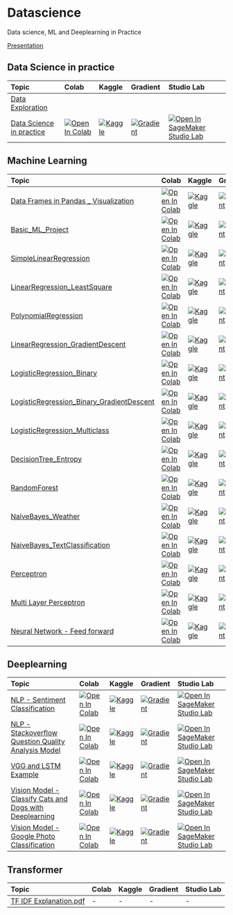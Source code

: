 # Datascience
 Data science, ML and Deeplearning in Practice

[Presentation](https://docs.google.com/presentation/d/1mjuOTHoaBOQzAsrSBiz2GhW3pcPc6TKbDm0ZO0GQdlQ/edit?usp=sharing)

## Data Science in practice
|Topic| Colab| Kaggle| Gradient| Studio Lab|
|:------|:------|:-------|:---------|:-----------|
|[Data Exploration](https://htmlpreview.github.io/?https://github.com/narendranss/datascience/blob/main/Data%20science%20in%20practice/Data%20Exploration%20in%20DB.html)|||||
|[Data Science in practice](https://github.com/narendranss/datascience/blob/main/Data%20science%20in%20practice/Data%20Science%20in%20practice.ipynb)| [![Open In Colab](https://colab.research.google.com/assets/colab-badge.svg)](https://colab.research.google.com/github/narendranss/datascience/blob/main/Data%20science%20in%20practice/Data%20Science%20in%20practice.ipynb)|[![Kaggle](https://kaggle.com/static/images/open-in-kaggle.svg)](https://kaggle.com/kernels/welcome?src=https://github.com/narendranss/datascience/blob/main/Data%20science%20in%20practice/Data%20Science%20in%20practice.ipynb)|[![Gradient](https://assets.paperspace.io/img/gradient-badge.svg)](https://console.paperspace.com/github/narendranss/datascience/blob/main/Data%20science%20in%20practice/Data%20Science%20in%20practice.ipynb)|[![Open In SageMaker Studio Lab](https://studiolab.sagemaker.aws/studiolab.svg)](https://studiolab.sagemaker.aws/import/github/narendranss/datascience/blob/main/Data%20science%20in%20practice/Data%20Science%20in%20practice.ipynb)

## Machine Learning
|Topic| Colab| Kaggle| Gradient| Studio Lab|
|:------|:------|:-------|:---------|:-----------|
|[Data Frames in Pandas _ Visualization](https://github.com/narendranss/datascience/blob/main/Machine%20Learning/1.%20Pandas%20Basic%20ML%20Project/1.%20Dataframe%20and%20Visualization/Data%20Frames%20in%20Pandas%20_%20Visualization.ipynb)| [![Open In Colab](https://colab.research.google.com/assets/colab-badge.svg)](https://colab.research.google.com/github/narendranss/datascience/blob/main/Machine%20Learning/1.%20Pandas%20Basic%20ML%20Project/1.%20Dataframe%20and%20Visualization/Data%20Frames%20in%20Pandas%20_%20Visualization.ipynb)|[![Kaggle](https://kaggle.com/static/images/open-in-kaggle.svg)](https://kaggle.com/kernels/welcome?src=https://github.com/narendranss/datascience/blob/main/Machine%20Learning/1.%20Pandas%20Basic%20ML%20Project/1.%20Dataframe%20and%20Visualization/Data%20Frames%20in%20Pandas%20_%20Visualization.ipynb)|[![Gradient](https://assets.paperspace.io/img/gradient-badge.svg)](https://console.paperspace.com/github/narendranss/datascience/blob/main/Machine%20Learning/1.%20Pandas%20Basic%20ML%20Project/1.%20Dataframe%20and%20Visualization/Data%20Frames%20in%20Pandas%20_%20Visualization.ipynb)|[![Open In SageMaker Studio Lab](https://studiolab.sagemaker.aws/studiolab.svg)](https://studiolab.sagemaker.aws/import/github/narendranss/datascience/blob/main/Machine%20Learning/1.%20Pandas%20Basic%20ML%20Project/1.%20Dataframe%20and%20Visualization/Data%20Frames%20in%20Pandas%20_%20Visualization.ipynb)
|[Basic_ML_Project](https://github.com/narendranss/datascience/blob/main/Machine%20Learning/1.%20Pandas%20Basic%20ML%20Project/2.%20Basic%20ML/Basic_ML_Project.ipynb)| [![Open In Colab](https://colab.research.google.com/assets/colab-badge.svg)](https://colab.research.google.com/github/narendranss/datascience/blob/main/Machine%20Learning/1.%20Pandas%20Basic%20ML%20Project/2.%20Basic%20ML/Basic_ML_Project.ipynb)|[![Kaggle](https://kaggle.com/static/images/open-in-kaggle.svg)](https://kaggle.com/kernels/welcome?src=https://github.com/narendranss/datascience/blob/main/Machine%20Learning/1.%20Pandas%20Basic%20ML%20Project/2.%20Basic%20ML/Basic_ML_Project.ipynb)|[![Gradient](https://assets.paperspace.io/img/gradient-badge.svg)](https://console.paperspace.com/github/narendranss/datascience/blob/main/Machine%20Learning/1.%20Pandas%20Basic%20ML%20Project/2.%20Basic%20ML/Basic_ML_Project.ipynb)|[![Open In SageMaker Studio Lab](https://studiolab.sagemaker.aws/studiolab.svg)](https://studiolab.sagemaker.aws/import/github/narendranss/datascience/blob/main/Machine%20Learning/1.%20Pandas%20Basic%20ML%20Project/2.%20Basic%20ML/Basic_ML_Project.ipynb)
|[SimpleLinearRegression](https://github.com/narendranss/datascience/blob/main/Machine%20Learning/2.%20Linear%20Polynomial%20Regression/1.%20Simple%20Linear%20Regression/SimpleLinearRegression.ipynb)| [![Open In Colab](https://colab.research.google.com/assets/colab-badge.svg)](https://colab.research.google.com/github/narendranss/datascience/blob/main/Machine%20Learning/2.%20Linear%20Polynomial%20Regression/1.%20Simple%20Linear%20Regression/SimpleLinearRegression.ipynb)|[![Kaggle](https://kaggle.com/static/images/open-in-kaggle.svg)](https://kaggle.com/kernels/welcome?src=https://github.com/narendranss/datascience/blob/main/Machine%20Learning/2.%20Linear%20Polynomial%20Regression/1.%20Simple%20Linear%20Regression/SimpleLinearRegression.ipynb)|[![Gradient](https://assets.paperspace.io/img/gradient-badge.svg)](https://console.paperspace.com/github/narendranss/datascience/blob/main/Machine%20Learning/2.%20Linear%20Polynomial%20Regression/1.%20Simple%20Linear%20Regression/SimpleLinearRegression.ipynb)|[![Open In SageMaker Studio Lab](https://studiolab.sagemaker.aws/studiolab.svg)](https://studiolab.sagemaker.aws/import/github/narendranss/datascience/blob/main/Machine%20Learning/2.%20Linear%20Polynomial%20Regression/1.%20Simple%20Linear%20Regression/SimpleLinearRegression.ipynb)
|[LinearRegression_LeastSquare](https://github.com/narendranss/datascience/blob/main/Machine%20Learning/2.%20Linear%20Polynomial%20Regression/2.%20Linear%20Regression%20Using%20Least%20Squares/LinearRegression_LeastSquare.ipynb)| [![Open In Colab](https://colab.research.google.com/assets/colab-badge.svg)](https://colab.research.google.com/github/narendranss/datascience/blob/main/Machine%20Learning/2.%20Linear%20Polynomial%20Regression/2.%20Linear%20Regression%20Using%20Least%20Squares/LinearRegression_LeastSquare.ipynb)|[![Kaggle](https://kaggle.com/static/images/open-in-kaggle.svg)](https://kaggle.com/kernels/welcome?src=https://github.com/narendranss/datascience/blob/main/Machine%20Learning/2.%20Linear%20Polynomial%20Regression/2.%20Linear%20Regression%20Using%20Least%20Squares/LinearRegression_LeastSquare.ipynb)|[![Gradient](https://assets.paperspace.io/img/gradient-badge.svg)](https://console.paperspace.com/github/narendranss/datascience/blob/main/Machine%20Learning/2.%20Linear%20Polynomial%20Regression/2.%20Linear%20Regression%20Using%20Least%20Squares/LinearRegression_LeastSquare.ipynb)|[![Open In SageMaker Studio Lab](https://studiolab.sagemaker.aws/studiolab.svg)](https://studiolab.sagemaker.aws/import/github/narendranss/datascience/blob/main/Machine%20Learning/2.%20Linear%20Polynomial%20Regression/2.%20Linear%20Regression%20Using%20Least%20Squares/LinearRegression_LeastSquare.ipynb)
|[PolynomialRegression](https://github.com/narendranss/datascience/blob/main/Machine%20Learning/2.%20Linear%20Polynomial%20Regression/3.%20Polynomial%20Regression/PolynomialRegression.ipynb)| [![Open In Colab](https://colab.research.google.com/assets/colab-badge.svg)](https://colab.research.google.com/github/narendranss/datascience/blob/main/Machine%20Learning/2.%20Linear%20Polynomial%20Regression/3.%20Polynomial%20Regression/PolynomialRegression.ipynb)|[![Kaggle](https://kaggle.com/static/images/open-in-kaggle.svg)](https://kaggle.com/kernels/welcome?src=https://github.com/narendranss/datascience/blob/main/Machine%20Learning/2.%20Linear%20Polynomial%20Regression/3.%20Polynomial%20Regression/PolynomialRegression.ipynb)|[![Gradient](https://assets.paperspace.io/img/gradient-badge.svg)](https://console.paperspace.com/github/narendranss/datascience/blob/main/Machine%20Learning/2.%20Linear%20Polynomial%20Regression/3.%20Polynomial%20Regression/PolynomialRegression.ipynb)|[![Open In SageMaker Studio Lab](https://studiolab.sagemaker.aws/studiolab.svg)](https://studiolab.sagemaker.aws/import/github/narendranss/datascience/blob/main/Machine%20Learning/2.%20Linear%20Polynomial%20Regression/3.%20Polynomial%20Regression/PolynomialRegression.ipynb)
|[LinearRegression_GradientDescent](https://github.com/narendranss/datascience/blob/main/Machine%20Learning/2.%20Linear%20Polynomial%20Regression/4.%20Linear%20Regression%20Using%20Gradient%20Descent/LinearRegression_GradientDescent.ipynb)| [![Open In Colab](https://colab.research.google.com/assets/colab-badge.svg)](https://colab.research.google.com/github/narendranss/datascience/blob/main/Machine%20Learning/2.%20Linear%20Polynomial%20Regression/4.%20Linear%20Regression%20Using%20Gradient%20Descent/LinearRegression_GradientDescent.ipynb)|[![Kaggle](https://kaggle.com/static/images/open-in-kaggle.svg)](https://kaggle.com/kernels/welcome?src=https://github.com/narendranss/datascience/blob/main/Machine%20Learning/2.%20Linear%20Polynomial%20Regression/4.%20Linear%20Regression%20Using%20Gradient%20Descent/LinearRegression_GradientDescent.ipynb)|[![Gradient](https://assets.paperspace.io/img/gradient-badge.svg)](https://console.paperspace.com/github/narendranss/datascience/blob/main/Machine%20Learning/2.%20Linear%20Polynomial%20Regression/4.%20Linear%20Regression%20Using%20Gradient%20Descent/LinearRegression_GradientDescent.ipynb)|[![Open In SageMaker Studio Lab](https://studiolab.sagemaker.aws/studiolab.svg)](https://studiolab.sagemaker.aws/import/github/narendranss/datascience/blob/main/Machine%20Learning/2.%20Linear%20Polynomial%20Regression/4.%20Linear%20Regression%20Using%20Gradient%20Descent/LinearRegression_GradientDescent.ipynb)
|[LogisticRegression_Binary](https://github.com/narendranss/datascience/blob/main/Machine%20Learning/3.%20Logistic%20Regression/1.%20%20Binary%20Classifier/LogisticRegression_Binary.ipynb)| [![Open In Colab](https://colab.research.google.com/assets/colab-badge.svg)](https://colab.research.google.com/github/narendranss/datascience/blob/main/Machine%20Learning/3.%20Logistic%20Regression/1.%20%20Binary%20Classifier/LogisticRegression_Binary.ipynb)|[![Kaggle](https://kaggle.com/static/images/open-in-kaggle.svg)](https://kaggle.com/kernels/welcome?src=https://github.com/narendranss/datascience/blob/main/Machine%20Learning/3.%20Logistic%20Regression/1.%20%20Binary%20Classifier/LogisticRegression_Binary.ipynb)|[![Gradient](https://assets.paperspace.io/img/gradient-badge.svg)](https://console.paperspace.com/github/narendranss/datascience/blob/main/Machine%20Learning/3.%20Logistic%20Regression/1.%20%20Binary%20Classifier/LogisticRegression_Binary.ipynb)|[![Open In SageMaker Studio Lab](https://studiolab.sagemaker.aws/studiolab.svg)](https://studiolab.sagemaker.aws/import/github/narendranss/datascience/blob/main/Machine%20Learning/3.%20Logistic%20Regression/1.%20%20Binary%20Classifier/LogisticRegression_Binary.ipynb)
|[LogisticRegression_Binary_GradientDescent](https://github.com/narendranss/datascience/blob/main/Machine%20Learning/3.%20Logistic%20Regression/2.%20Gradient%20Descent/LogisticRegression_Binary_GradientDescent.ipynb)| [![Open In Colab](https://colab.research.google.com/assets/colab-badge.svg)](https://colab.research.google.com/github/narendranss/datascience/blob/main/Machine%20Learning/3.%20Logistic%20Regression/2.%20Gradient%20Descent/LogisticRegression_Binary_GradientDescent.ipynb)|[![Kaggle](https://kaggle.com/static/images/open-in-kaggle.svg)](https://kaggle.com/kernels/welcome?src=https://github.com/narendranss/datascience/blob/main/Machine%20Learning/3.%20Logistic%20Regression/2.%20Gradient%20Descent/LogisticRegression_Binary_GradientDescent.ipynb)|[![Gradient](https://assets.paperspace.io/img/gradient-badge.svg)](https://console.paperspace.com/github/narendranss/datascience/blob/main/Machine%20Learning/3.%20Logistic%20Regression/2.%20Gradient%20Descent/LogisticRegression_Binary_GradientDescent.ipynb)|[![Open In SageMaker Studio Lab](https://studiolab.sagemaker.aws/studiolab.svg)](https://studiolab.sagemaker.aws/import/github/narendranss/datascience/blob/main/Machine%20Learning/3.%20Logistic%20Regression/2.%20Gradient%20Descent/LogisticRegression_Binary_GradientDescent.ipynb)
|[LogisticRegression_Multiclass](https://github.com/narendranss/datascience/blob/main/Machine%20Learning/3.%20Logistic%20Regression/3.%20%20Multinomial%20Classification/LogisticRegression_Multiclass.ipynb)| [![Open In Colab](https://colab.research.google.com/assets/colab-badge.svg)](https://colab.research.google.com/github/narendranss/datascience/blob/main/Machine%20Learning/3.%20Logistic%20Regression/3.%20%20Multinomial%20Classification/LogisticRegression_Multiclass.ipynb)|[![Kaggle](https://kaggle.com/static/images/open-in-kaggle.svg)](https://kaggle.com/kernels/welcome?src=https://github.com/narendranss/datascience/blob/main/Machine%20Learning/3.%20Logistic%20Regression/3.%20%20Multinomial%20Classification/LogisticRegression_Multiclass.ipynb)|[![Gradient](https://assets.paperspace.io/img/gradient-badge.svg)](https://console.paperspace.com/github/narendranss/datascience/blob/main/Machine%20Learning/3.%20Logistic%20Regression/3.%20%20Multinomial%20Classification/LogisticRegression_Multiclass.ipynb)|[![Open In SageMaker Studio Lab](https://studiolab.sagemaker.aws/studiolab.svg)](https://studiolab.sagemaker.aws/import/github/narendranss/datascience/blob/main/Machine%20Learning/3.%20Logistic%20Regression/3.%20%20Multinomial%20Classification/LogisticRegression_Multiclass.ipynb)
|[DecisionTree_Entropy](https://github.com/narendranss/datascience/blob/main/Machine%20Learning/4.%20Decision%20Tree%20Random%20Forest/1.%20Decision%20Tree/DecisionTree_Entropy.ipynb)| [![Open In Colab](https://colab.research.google.com/assets/colab-badge.svg)](https://colab.research.google.com/github/narendranss/datascience/blob/main/Machine%20Learning/4.%20Decision%20Tree%20Random%20Forest/1.%20Decision%20Tree/DecisionTree_Entropy.ipynb)|[![Kaggle](https://kaggle.com/static/images/open-in-kaggle.svg)](https://kaggle.com/kernels/welcome?src=https://github.com/narendranss/datascience/blob/main/Machine%20Learning/4.%20Decision%20Tree%20Random%20Forest/1.%20Decision%20Tree/DecisionTree_Entropy.ipynb)|[![Gradient](https://assets.paperspace.io/img/gradient-badge.svg)](https://console.paperspace.com/github/narendranss/datascience/blob/main/Machine%20Learning/4.%20Decision%20Tree%20Random%20Forest/1.%20Decision%20Tree/DecisionTree_Entropy.ipynb)|[![Open In SageMaker Studio Lab](https://studiolab.sagemaker.aws/studiolab.svg)](https://studiolab.sagemaker.aws/import/github/narendranss/datascience/blob/main/Machine%20Learning/4.%20Decision%20Tree%20Random%20Forest/1.%20Decision%20Tree/DecisionTree_Entropy.ipynb)
|[RandomForest](https://github.com/narendranss/datascience/blob/main/Machine%20Learning/4.%20Decision%20Tree%20Random%20Forest/2.%20Random%20Forest/RandomForest.ipynb)| [![Open In Colab](https://colab.research.google.com/assets/colab-badge.svg)](https://colab.research.google.com/github/narendranss/datascience/blob/main/Machine%20Learning/4.%20Decision%20Tree%20Random%20Forest/2.%20Random%20Forest/RandomForest.ipynb)|[![Kaggle](https://kaggle.com/static/images/open-in-kaggle.svg)](https://kaggle.com/kernels/welcome?src=https://github.com/narendranss/datascience/blob/main/Machine%20Learning/4.%20Decision%20Tree%20Random%20Forest/2.%20Random%20Forest/RandomForest.ipynb)|[![Gradient](https://assets.paperspace.io/img/gradient-badge.svg)](https://console.paperspace.com/github/narendranss/datascience/blob/main/Machine%20Learning/4.%20Decision%20Tree%20Random%20Forest/2.%20Random%20Forest/RandomForest.ipynb)|[![Open In SageMaker Studio Lab](https://studiolab.sagemaker.aws/studiolab.svg)](https://studiolab.sagemaker.aws/import/github/narendranss/datascience/blob/main/Machine%20Learning/4.%20Decision%20Tree%20Random%20Forest/2.%20Random%20Forest/RandomForest.ipynb)
|[NaiveBayes_Weather](https://github.com/narendranss/datascience/blob/main/Machine%20Learning/5.%20Naive%20Bayes%20Classification/1.%20Naive%20Bayes%20Classifier/NaiveBayes_Weather.ipynb)| [![Open In Colab](https://colab.research.google.com/assets/colab-badge.svg)](https://colab.research.google.com/github/narendranss/datascience/blob/main/Machine%20Learning/5.%20Naive%20Bayes%20Classification/1.%20Naive%20Bayes%20Classifier/NaiveBayes_Weather.ipynb)|[![Kaggle](https://kaggle.com/static/images/open-in-kaggle.svg)](https://kaggle.com/kernels/welcome?src=https://github.com/narendranss/datascience/blob/main/Machine%20Learning/5.%20Naive%20Bayes%20Classification/1.%20Naive%20Bayes%20Classifier/NaiveBayes_Weather.ipynb)|[![Gradient](https://assets.paperspace.io/img/gradient-badge.svg)](https://console.paperspace.com/github/narendranss/datascience/blob/main/Machine%20Learning/5.%20Naive%20Bayes%20Classification/1.%20Naive%20Bayes%20Classifier/NaiveBayes_Weather.ipynb)|[![Open In SageMaker Studio Lab](https://studiolab.sagemaker.aws/studiolab.svg)](https://studiolab.sagemaker.aws/import/github/narendranss/datascience/blob/main/Machine%20Learning/5.%20Naive%20Bayes%20Classification/1.%20Naive%20Bayes%20Classifier/NaiveBayes_Weather.ipynb)
|[NaiveBayes_TextClassification](https://github.com/narendranss/datascience/blob/main/Machine%20Learning/5.%20Naive%20Bayes%20Classification/2.%20Text%20Classification/NaiveBayes_TextClassification.ipynb)| [![Open In Colab](https://colab.research.google.com/assets/colab-badge.svg)](https://colab.research.google.com/github/narendranss/datascience/blob/main/Machine%20Learning/5.%20Naive%20Bayes%20Classification/2.%20Text%20Classification/NaiveBayes_TextClassification.ipynb)|[![Kaggle](https://kaggle.com/static/images/open-in-kaggle.svg)](https://kaggle.com/kernels/welcome?src=https://github.com/narendranss/datascience/blob/main/Machine%20Learning/5.%20Naive%20Bayes%20Classification/2.%20Text%20Classification/NaiveBayes_TextClassification.ipynb)|[![Gradient](https://assets.paperspace.io/img/gradient-badge.svg)](https://console.paperspace.com/github/narendranss/datascience/blob/main/Machine%20Learning/5.%20Naive%20Bayes%20Classification/2.%20Text%20Classification/NaiveBayes_TextClassification.ipynb)|[![Open In SageMaker Studio Lab](https://studiolab.sagemaker.aws/studiolab.svg)](https://studiolab.sagemaker.aws/import/github/narendranss/datascience/blob/main/Machine%20Learning/5.%20Naive%20Bayes%20Classification/2.%20Text%20Classification/NaiveBayes_TextClassification.ipynb)
|[Perceptron](https://github.com/narendranss/datascience/blob/main/Machine%20Learning/6.%20Neural%20Networks/1.%20Perceptron/Perceptron.ipynb)| [![Open In Colab](https://colab.research.google.com/assets/colab-badge.svg)](https://colab.research.google.com/github/narendranss/datascience/blob/main/Machine%20Learning/6.%20Neural%20Networks/1.%20Perceptron/Perceptron.ipynb)|[![Kaggle](https://kaggle.com/static/images/open-in-kaggle.svg)](https://kaggle.com/kernels/welcome?src=https://github.com/narendranss/datascience/blob/main/Machine%20Learning/6.%20Neural%20Networks/1.%20Perceptron/Perceptron.ipynb)|[![Gradient](https://assets.paperspace.io/img/gradient-badge.svg)](https://console.paperspace.com/github/narendranss/datascience/blob/main/Machine%20Learning/6.%20Neural%20Networks/1.%20Perceptron/Perceptron.ipynb)|[![Open In SageMaker Studio Lab](https://studiolab.sagemaker.aws/studiolab.svg)](https://studiolab.sagemaker.aws/import/github/narendranss/datascience/blob/main/Machine%20Learning/6.%20Neural%20Networks/1.%20Perceptron/Perceptron.ipynb)
|[Multi Layer Perceptron](https://github.com/narendranss/datascience/blob/main/Machine%20Learning/6.%20Neural%20Networks/2.%20Multilayer%20Perceptron/Multi%20Layer%20Perceptron.ipynb)| [![Open In Colab](https://colab.research.google.com/assets/colab-badge.svg)](https://colab.research.google.com/github/narendranss/datascience/blob/main/Machine%20Learning/6.%20Neural%20Networks/2.%20Multilayer%20Perceptron/Multi%20Layer%20Perceptron.ipynb)|[![Kaggle](https://kaggle.com/static/images/open-in-kaggle.svg)](https://kaggle.com/kernels/welcome?src=https://github.com/narendranss/datascience/blob/main/Machine%20Learning/6.%20Neural%20Networks/2.%20Multilayer%20Perceptron/Multi%20Layer%20Perceptron.ipynb)|[![Gradient](https://assets.paperspace.io/img/gradient-badge.svg)](https://console.paperspace.com/github/narendranss/datascience/blob/main/Machine%20Learning/6.%20Neural%20Networks/2.%20Multilayer%20Perceptron/Multi%20Layer%20Perceptron.ipynb)|[![Open In SageMaker Studio Lab](https://studiolab.sagemaker.aws/studiolab.svg)](https://studiolab.sagemaker.aws/import/github/narendranss/datascience/blob/main/Machine%20Learning/6.%20Neural%20Networks/2.%20Multilayer%20Perceptron/Multi%20Layer%20Perceptron.ipynb)
|[Neural Network - Feed forward](https://github.com/narendranss/datascience/blob/main/Machine%20Learning/6.%20Neural%20Networks/3.%20FeedForward%20NN%20with%20backprop/Neural%20Network%20-%20Feed%20forward.ipynb)| [![Open In Colab](https://colab.research.google.com/assets/colab-badge.svg)](https://colab.research.google.com/github/narendranss/datascience/blob/main/Machine%20Learning/6.%20Neural%20Networks/3.%20FeedForward%20NN%20with%20backprop/Neural%20Network%20-%20Feed%20forward.ipynb)|[![Kaggle](https://kaggle.com/static/images/open-in-kaggle.svg)](https://kaggle.com/kernels/welcome?src=https://github.com/narendranss/datascience/blob/main/Machine%20Learning/6.%20Neural%20Networks/3.%20FeedForward%20NN%20with%20backprop/Neural%20Network%20-%20Feed%20forward.ipynb)|[![Gradient](https://assets.paperspace.io/img/gradient-badge.svg)](https://console.paperspace.com/github/narendranss/datascience/blob/main/Machine%20Learning/6.%20Neural%20Networks/3.%20FeedForward%20NN%20with%20backprop/Neural%20Network%20-%20Feed%20forward.ipynb)|[![Open In SageMaker Studio Lab](https://studiolab.sagemaker.aws/studiolab.svg)](https://studiolab.sagemaker.aws/import/github/narendranss/datascience/blob/main/Machine%20Learning/6.%20Neural%20Networks/3.%20FeedForward%20NN%20with%20backprop/Neural%20Network%20-%20Feed%20forward.ipynb)

## Deeplearning
|Topic| Colab| Kaggle| Gradient| Studio Lab|
|:------|:------|:-------|:---------|:-----------|
|[NLP - Sentiment Classification](https://github.com/narendranss/datascience/blob/main/Deeplearning/NLP%20-%20Sentiment%20Classification.ipynb)| [![Open In Colab](https://colab.research.google.com/assets/colab-badge.svg)](https://colab.research.google.com/github/narendranss/datascience/blob/main/Deeplearning/NLP%20-%20Sentiment%20Classification.ipynb)|[![Kaggle](https://kaggle.com/static/images/open-in-kaggle.svg)](https://kaggle.com/kernels/welcome?src=https://github.com/narendranss/datascience/blob/main/Deeplearning/NLP%20-%20Sentiment%20Classification.ipynb)|[![Gradient](https://assets.paperspace.io/img/gradient-badge.svg)](https://console.paperspace.com/github/narendranss/datascience/blob/main/Deeplearning/NLP%20-%20Sentiment%20Classification.ipynb)|[![Open In SageMaker Studio Lab](https://studiolab.sagemaker.aws/studiolab.svg)](https://studiolab.sagemaker.aws/import/github/narendranss/datascience/blob/main/Deeplearning/NLP%20-%20Sentiment%20Classification.ipynb)
|[NLP - Stackoverflow Question Quality Analysis Model](https://github.com/narendranss/datascience/blob/main/Deeplearning/NLP%20-%20Stackoverflow%20Question%20Quality%20Analysis%20Model.ipynb)| [![Open In Colab](https://colab.research.google.com/assets/colab-badge.svg)](https://colab.research.google.com/github/narendranss/datascience/blob/main/Deeplearning/NLP%20-%20Stackoverflow%20Question%20Quality%20Analysis%20Model.ipynb)|[![Kaggle](https://kaggle.com/static/images/open-in-kaggle.svg)](https://kaggle.com/kernels/welcome?src=https://github.com/narendranss/datascience/blob/main/Deeplearning/NLP%20-%20Stackoverflow%20Question%20Quality%20Analysis%20Model.ipynb)|[![Gradient](https://assets.paperspace.io/img/gradient-badge.svg)](https://console.paperspace.com/github/narendranss/datascience/blob/main/Deeplearning/NLP%20-%20Stackoverflow%20Question%20Quality%20Analysis%20Model.ipynb)|[![Open In SageMaker Studio Lab](https://studiolab.sagemaker.aws/studiolab.svg)](https://studiolab.sagemaker.aws/import/github/narendranss/datascience/blob/main/Deeplearning/NLP%20-%20Stackoverflow%20Question%20Quality%20Analysis%20Model.ipynb)
|[VGG and LSTM Example](https://github.com/narendranss/datascience/blob/main/Deeplearning/VGG%20and%20LSTM%20Example.ipynb)| [![Open In Colab](https://colab.research.google.com/assets/colab-badge.svg)](https://colab.research.google.com/github/narendranss/datascience/blob/main/Deeplearning/VGG%20and%20LSTM%20Example.ipynb)|[![Kaggle](https://kaggle.com/static/images/open-in-kaggle.svg)](https://kaggle.com/kernels/welcome?src=https://github.com/narendranss/datascience/blob/main/Deeplearning/VGG%20and%20LSTM%20Example.ipynb)|[![Gradient](https://assets.paperspace.io/img/gradient-badge.svg)](https://console.paperspace.com/github/narendranss/datascience/blob/main/Deeplearning/VGG%20and%20LSTM%20Example.ipynb)|[![Open In SageMaker Studio Lab](https://studiolab.sagemaker.aws/studiolab.svg)](https://studiolab.sagemaker.aws/import/github/narendranss/datascience/blob/main/Deeplearning/VGG%20and%20LSTM%20Example.ipynb)
|[Vision Model - Classify Cats and Dogs with Deeplearning](https://github.com/narendranss/datascience/blob/main/Deeplearning/Vision%20Model%20-%20Classify%20Cats%20and%20Dogs%20with%20Deepelearning.ipynb)| [![Open In Colab](https://colab.research.google.com/assets/colab-badge.svg)](https://colab.research.google.com/github/narendranss/datascience/blob/main/Deeplearning/Vision%20Model%20-%20Classify%20Cats%20and%20Dogs%20with%20Deepelearning.ipynb)|[![Kaggle](https://kaggle.com/static/images/open-in-kaggle.svg)](https://kaggle.com/kernels/welcome?src=https://github.com/narendranss/datascience/blob/main/Deeplearning/Vision%20Model%20-%20Classify%20Cats%20and%20Dogs%20with%20Deepelearning.ipynb)|[![Gradient](https://assets.paperspace.io/img/gradient-badge.svg)](https://console.paperspace.com/github/narendranss/datascience/blob/main/Deeplearning/Vision%20Model%20-%20Classify%20Cats%20and%20Dogs%20with%20Deepelearning.ipynb)|[![Open In SageMaker Studio Lab](https://studiolab.sagemaker.aws/studiolab.svg)](https://studiolab.sagemaker.aws/import/github/narendranss/datascience/blob/main/Deeplearning/Vision%20Model%20-%20Classify%20Cats%20and%20Dogs%20with%20Deepelearning.ipynb)
|[Vision Model - Google Photo Classification](https://github.com/narendranss/datascience/blob/main/Deeplearning/Vision%20Model%20-%20Google%20Photo%20Classification.ipynb)| [![Open In Colab](https://colab.research.google.com/assets/colab-badge.svg)](https://colab.research.google.com/github/narendranss/datascience/blob/main/Deeplearning/Vision%20Model%20-%20Google%20Photo%20Classification.ipynb)|[![Kaggle](https://kaggle.com/static/images/open-in-kaggle.svg)](https://kaggle.com/kernels/welcome?src=https://github.com/narendranss/datascience/blob/main/Deeplearning/Vision%20Model%20-%20Google%20Photo%20Classification.ipynb)|[![Gradient](https://assets.paperspace.io/img/gradient-badge.svg)](https://console.paperspace.com/github/narendranss/datascience/blob/main/Deeplearning/Vision%20Model%20-%20Google%20Photo%20Classification.ipynb)|[![Open In SageMaker Studio Lab](https://studiolab.sagemaker.aws/studiolab.svg)](https://studiolab.sagemaker.aws/import/github/narendranss/datascience/blob/main/Deeplearning/Vision%20Model%20-%20Google%20Photo%20Classification.ipynb)

## Transformer
|Topic| Colab| Kaggle| Gradient| Studio Lab|
|:------|:------|:-------|:---------|:-----------|
|[TF IDF Explanation.pdf](https://github.com/narendranss/datascience/blob/main/Transformer/TF%20IDF%20Explanation.pdf)| - | - | - | - |
